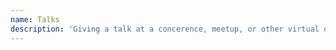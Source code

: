```yaml
---
name: Talks
description: 'Giving a talk at a concerence, meetup, or other virtual or in-person event.'
---
```

